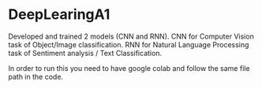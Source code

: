 # DeepLearingA1
Developed and trained 2 models (CNN and RNN). CNN for Computer Vision task of Object/Image classification. RNN for Natural Language Processing task of Sentiment analysis / Text Classification.

In order to run this you need to have google colab and follow the same file path in the code.
